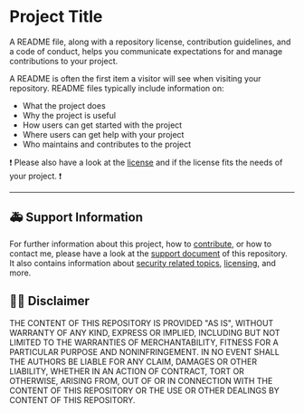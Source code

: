 #  Project Title

A README file, along with a repository license, contribution guidelines, and a code of conduct, helps you communicate expectations for and manage contributions to your project.

A README is often the first item a visitor will see when visiting your repository. README files typically include information on:

- What the project does
- Why the project is useful
- How users can get started with the project
- Where users can get help with your project
- Who maintains and contributes to the project

:exclamation: Please also have a look at the [license](LICENSE.md) and if the license fits the needs of your project. :exclamation: 

---

## :ambulance: Support Information

For further information about this project, how to [contribute](CONTRIBUTING.md), or how to contact me, please have a look at the [support document](SUPPORT.md) of this repository. It also contains information about [security related topics](SECURITY.md), [licensing](LICENSE.md), and more.  

## :man_judge: Disclaimer

THE CONTENT OF THIS REPOSITORY IS PROVIDED "AS IS", WITHOUT WARRANTY OF ANY KIND, EXPRESS OR IMPLIED, INCLUDING BUT NOT LIMITED TO THE WARRANTIES OF MERCHANTABILITY, FITNESS FOR A PARTICULAR PURPOSE AND NONINFRINGEMENT. IN NO EVENT SHALL THE AUTHORS BE LIABLE FOR ANY CLAIM, DAMAGES OR OTHER LIABILITY, WHETHER IN AN ACTION OF CONTRACT, TORT OR OTHERWISE, ARISING FROM, OUT OF OR IN CONNECTION WITH THE CONTENT OF THIS REPOSITORY OR THE USE OR OTHER DEALINGS BY CONTENT OF THIS REPOSITORY.